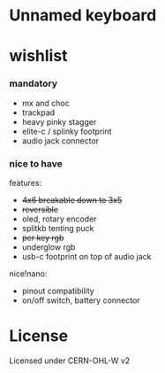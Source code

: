 # Unnamed keyboard

# wishlist 

### mandatory
- mx and choc
- trackpad
- heavy pinky stagger
- elite-c / splinky footprint
- audio jack connector 

### nice to have

features: 

- ~~4x6 breakable down to 3x5~~
- ~~reversible~~
- oled, rotary encoder
- splitkb tenting puck 
- ~~per key rgb~~
- underglow rgb
- usb-c footprint on top of audio jack

nice!nano:

- pinout compatibility
- on/off switch, battery connector 


# License 

Licensed under CERN-OHL-W v2

